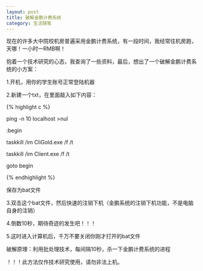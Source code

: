 ```yaml
---
layout: post
title: 破解金鹏计费系统
category: 生活随笔
---
```


现在的许多大中院校机房普遍采用金鹏计费系统，有一段时间，我经常往机房跑，天哪！一小时一RMB啊！

抱着一个技术研究的心态，我查询了一些资料，最后，想出了一个破解金鹏计费系统的小方案：

1.开机，用你的学生账号正常登陆机器

2.新建一个txt，在里面敲入如下内容：

{% highlight c %}

  ping -n 10 localhost &gt;nul

  :begin

  taskkill /im CliGold.exe /f /t

  taskkill /im Client.exe /f /t

  goto begin

{% endhighlight %}

保存为bat文件

3.双击这个bat文件，然后快速的注销下机（金鹏系统的注销下机功能，不是电脑自身的注销）

4.倒数10秒，期待奇迹的发生吧！！！

5.这时进入计算机后，千万不要关闭你刚才打开的bat文件

破解原理：利用批处理技术，每间隔10秒，杀一下金鹏计费系统的进程

！！！此方法仅作技术研究使用，请勿非法上机。
